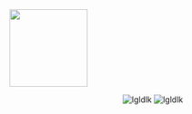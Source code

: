 
<img align="" height="137px" src="https://github-readme-stats.vercel.app/api/top-langs/?username=lgldlk&show_icons=true&theme=gotham&locale=cn" />
 <p align="center">
 <img src="https://github-readme-stats.vercel.app/api?username=lgldlk&show_icons=true&theme=gotham" alt="lgldlk" />
    <img src="https://visitor-badge.glitch.me/badge?page_id=lgldlk" alt="lgldlk" />

  </p>
  

 

